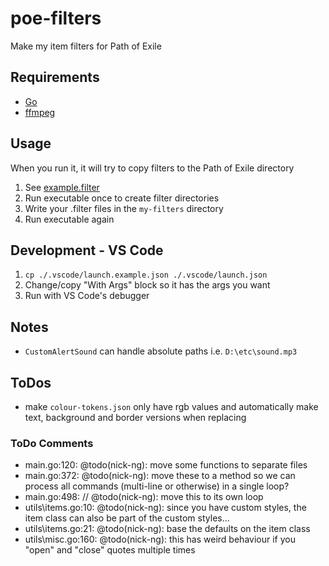 # poe-filters
Make my item filters for Path of Exile

## Requirements

- [Go](https://go.dev/)
- [ffmpeg](https://ffmpeg.org/)

## Usage

When you run it, it will try to copy filters to the Path of Exile directory

1. See [example.filter](https://github.com/nick-ng/poe-filters/blob/main/my-filters/example.filter)
2. Run executable once to create filter directories
3. Write your .filter files in the `my-filters` directory
4. Run executable again

## Development - VS Code
1. `cp ./.vscode/launch.example.json ./.vscode/launch.json`
2. Change/copy "With Args" block so it has the args you want
3. Run with VS Code's debugger

## Notes

- `CustomAlertSound` can handle absolute paths i.e. `D:\etc\sound.mp3`

## ToDos

- make `colour-tokens.json` only have rgb values and automatically make text, background and border versions when replacing

### ToDo Comments

- main.go:120: @todo(nick-ng): move some functions to separate files
- main.go:372: @todo(nick-ng): move these to a method so we can process all commands (multi-line or otherwise) in a single loop?
- main.go:498: // @todo(nick-ng): move this to its own loop
- utils\items.go:10: @todo(nick-ng): since you have custom styles, the item class can also be part of the custom styles...
- utils\items.go:21: @todo(nick-ng): base the defaults on the item class
- utils\misc.go:160: @todo(nick-ng): this has weird behaviour if you "open" and "close" quotes multiple times
